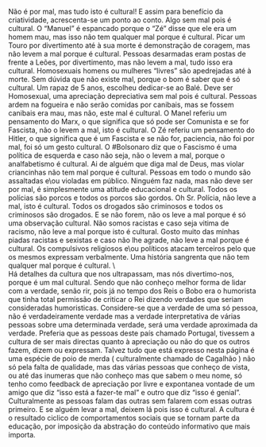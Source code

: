 Não é por mal, mas tudo isto é cultural!
E assim para benefício da criatividade, acrescenta-se um ponto ao conto. Algo sem mal pois é cultural.
O “Manuel” é espancado porque o “Zé” disse que ele era um homem mau, mas isso não tem qualquer mal porque é cultural. 
Picar um Touro por divertimento até à sua morte é demonstração de coragem, mas não levem a mal porque é cultural.
Pessoas desarmadas eram postas de frente a Leões, por divertimento, mas não levem a mal, tudo isso era cultural.
Homosexuais homens ou mulheres “livres” são apedrejadas até à morte. Sem dúvida que não existe mal, porque o bom é saber que é só cultural. 
Um rapaz de 5 anos, escolheu dedicar-se ao Balé. Deve ser Homosexual, uma apreciação depreciativa sem mal pois é cultural.
Pessoas ardem na fogueira e não serão comidas por canibais, mas se fossem canibais era mau, mas não, este mal é cultural.
O Manel referiu um pensamento do Marx, o que significa que só pode ser Comunista e se for Fascista, não o levem a mal, isto é cultural.
O Zé referiu um pensamento do Hitler, o que significa que é um Fascista e se não for, paciencia, não foi por mal, foi só um gesto cultural.
O #Bolsonaro diz que o Fascismo é uma política de esquerda e caso não seja, não o levem a mal, porque o analfabetismo é cultural.
Ai de alguém que diga mal de Deus, mas violar criancinhas não tem mal porque é cultural.
Pessoas em todo o mundo são assaltadas e\ou violadas em público. Ninguém faz nada, mas não deve ser por mal, é simplesmente uma atitude educacional e cultural.
Todos os polícias são porcos e todos os porcos são gordos. Oh Sr. Polícia, não leve a mal, isto é cultural.
Todos os drogados são criminosos e todos os criminosos são drogados. E se não forem, não os leve a mal porque é só uma observação cultural.
Não somos racistas e caso seja vitima de racismo, não leve a mal porque isto é cultural.
Gosto muito das minhas piadas racistas e sexistas e caso não lhe agrade, não leve a mal porque é cultural.
Os compulsivos religiosos e\ou políticos atacam terceiros pelo que os mesmos expressam verbalmente. Uma história sangrenta que não tem qualquer mal porque é cultural.
\\\
Há detalhes da cultura que nos ultrapassam, mas nós divertimo-nos, porque é um mal cultural. Sendo que não conheço melhor forma de lidar com a verdade, senão rir, pois já no tempo dos Reis o Bobo era o humorista que tinha total permissão de criticar o Rei dizendo verdades que seriam consideradas humoristicas.
Considere-se que a verdade de uma só pessoa, não é verdadeiramente verdade mas a verdade interpretativa de várias pessoas sobre uma determinada verdade, será uma verdade aproximada da verdade.
Preferia que as pessoas deste país chamado Portugal, tivessem a cultura de ser mais directas quanto à apreciação ou não do que os outros fazem, dizem ou expressam. Talvez tudo que está expresso nesta página é uma espécie de poio de merda ( culturalmente chamado de Cagalhão ) não só pela falta de qualidade, mas das várias pessoas que conheço de vista, ou até das inumeras que não conheço mas que  sabem o meu nome, só tenho como feedback de apreciação por livre e expontanea vontade de um amigo que diz “isso está a fazer-te mal” e outro que diz “isso é genial”. Culturalmente as pessoas falam das outras sem falarem com essas outras primeiro. E se alguém levar a mal, deixem lá pois isso é cultural.
A cultura é o resultado ciclico de comportamentos sociais que se tornam parte da educação, por imposição da abstração do conteúdo informativo que mais importa. 